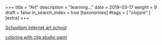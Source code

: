 +++
title = "Art"
description = "learning..."
date = 2019-03-17
weight = 9
draft = false
in_search_index = true
[taxonomies]
#tags = [ "clojure" ]
[extra]
+++

[Schoolism internet art school](https://getpocket.com/redirect?url=https%3A%2F%2Fwww.schoolism.com%2Fschool.php&formCheck=a1f91891ecde07c931b506e24ab0aff5)

[coloring with clip studio paint](https://graphixly.com/blogs/webinars/webinar-recording-clip-studio-paint-realistic-coloring-and-shading-with-ubisoft-senior-concept-artist-magdalena-proszowska?utm_source=newsletter&utm_medium=email&utm_campaign=clip_studio_paint_coloring_webinar_recording_now_available&utm_term=2019-03-02)

